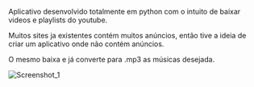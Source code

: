 Aplicativo desenvolvido totalmente em python com o intuito de baixar videos e playlists do youtube.

Muitos sites ja existentes contém muitos anúncios, então tive a ideia de criar um aplicativo onde não contém anúncios.

O mesmo baixa e já converte para .mp3 as músicas desejada.

![Screenshot_1](https://user-images.githubusercontent.com/96784797/183498887-9a9506ea-4881-4192-a9e0-24ff3499db51.png)
